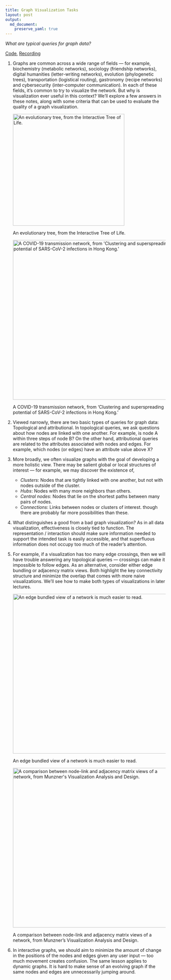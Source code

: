 ```yaml
---
title: Graph Visualization Tasks
layout: post
output: 
  md_document:
    preserve_yaml: true
---
```


*What are typical queries for graph data?*

[Code](https://github.com/krisrs1128/stat679_code/blob/main/notes/week9-2.Rmd),
[Recording]()

1.  Graphs are common across a wide range of fields — for example,
    biochemistry (metabolic networks), sociology (friendship networks),
    digital humanities (letter-writing networks), evolution
    (phylogenetic trees), transportation (logistical routing),
    gastronomy (recipe networks) and cybersecurity (inter-computer
    communication). In each of these fields, it’s common to try to
    visualize the network. But why is visualization ever useful in this
    context? We’ll explore a few answers in these notes, along with some
    criteria that can be used to evaluate the quality of a graph
    visualization.

    <img src="/stat679_notes/assets/week9-2/tree_of_life.png" alt="An evolutionary tree, from the Interactive Tree of Life." width="350" />
    <p class="caption">
    An evolutionary tree, from the Interactive Tree of Life.
    </p>

    <img src="/stat679_notes/assets/week9-2/covid-network.png" alt="A COVID-19 transmission network, from 'Clustering and superspreading potential of SARS-CoV-2 infections in Hong Kong.'" width="500" />
    <p class="caption">
    A COVID-19 transmission network, from ‘Clustering and superspreading
    potential of SARS-CoV-2 infections in Hong Kong.’
    </p>

2.  Viewed narrowly, there are two basic types of queries for graph
    data: Topological and attributional. In topological queries, we ask
    questions about how nodes are linked with one another. For example,
    is node A within three steps of node B? On the other hand,
    attributional queries are related to the attributes associated with
    nodes and edges. For example, which nodes (or edges) have an
    attribute value above X?

3.  More broadly, we often visualize graphs with the goal of developing
    a more holistic view. There may be salient global or local
    structures of interest — for example, we may discover the existence
    of,

    -   *Clusters*: Nodes that are tightly linked with one another, but
        not with nodes outside of the cluster.
    -   *Hubs*: Nodes with many more neighbors than others.
    -   *Central nodes*: Nodes that lie on the shortest paths between
        many pairs of nodes.
    -   *Connections*: Links between nodes or clusters of interest.
        though there are probably far more possibilities than these.

4.  What distinguishes a good from a bad graph visualization? As in all
    data visualization, effectiveness is closely tied to function. The
    representation / interaction should make sure information needed to
    support the intended task is easily accessible, and that superfluous
    information does not occupy too much of the reader’s attention.

5.  For example, if a visualization has too many edge crossings, then we
    will have trouble answering any topological queries — crossings can
    make it impossible to follow edges. As an alternative, consider
    either edge bundling or adjacency matrix views. Both highlight the
    key connectivity structure and minimize the overlap that comes with
    more naive visualizations. We’ll see how to make both types of
    visualizations in later lectures.

    <img src="/stat679_notes/assets/week9-2/bundle_compare.png" alt="An edge bundled view of a network is much easier to read." width="500" />
    <p class="caption">
    An edge bundled view of a network is much easier to read.
    </p>

    <img src="/stat679_notes/assets/week9-2/adjacency.png" alt="A comparison between node-link and adjacency matrix views of a network, from Munzner's Visualization Analysis and Design." width="500" />
    <p class="caption">
    A comparison between node-link and adjacency matrix views of a
    network, from Munzner’s Visualization Analysis and Design.
    </p>

6.  In interactive graphs, we should aim to minimize the amount of
    change in the positions of the nodes and edges given any user input
    — too much movement creates confusion. The same lesson applies to
    dynamic graphs. It is hard to make sense of an evolving graph if the
    same nodes and edges are unnecessarily jumping around.
